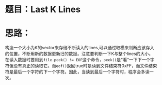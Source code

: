 # 题目：Last K Lines

# 思路：
构造一个大小为K的vector来存储不断读入的lines,可以通过取模来判断应该存入的位置，不断用新的数据更新旧的数据。注意要判断一下K与整个lines的大小。
在读入数据时要用到`file.peek() != EOF`这个命令，`peek()`是"看"一下下一个字符但没有真正的读取它。而`eof()`返回true时是读到文件结束符0xFF，而文件结束符是最后一个字符的下一个字符。因此，当读到最后一个字符时，程序会多读一次。
